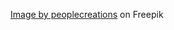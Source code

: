 <a href="https://www.freepik.com/free-photo/close-up-bicycle-bell_1008710.htm#query=bike%20shop&position=45&from_view=search&track=ais#position=45&query=bike%20shop">Image by peoplecreations</a> on Freepik
